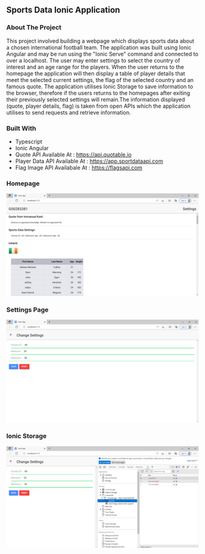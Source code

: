 ## Sports Data Ionic Application


### **About The Project**
This project involved building a webpage which displays sports data about a chosen international football team. The application was built using Ionic Angular and may be run using the "Ionic Serve" command and connected to over a localhost. The user may enter settings to select the country of interest and an age range for the players. When the user returns to the homepage the application will then display a table of player details that meet the selected current settings, the flag of the selected country and an famous quote. The application utilises Ionic Storage to save information to the browser, therefore if the users returns to the homepages after exiting their previously selected settings will remain.The information displayed (quote, player details, flag) is taken from open APIs which the application utilises to send requests and retrieve information.

### **Built With**
- Typescript
- Ionic Angular
- Quote API Available At : https://api.quotable.io
- Player Data API Available At : https://app.sportdataapi.com
- Flag Image API Availabale At : https://flagsapi.com

### **Homepage**
![Table](/assets/homepage.PNG)

### **Settings Page**
![Table](/assets/settings.PNG)

### **Ionic Storage**
![Table](/assets/memory.PNG)
